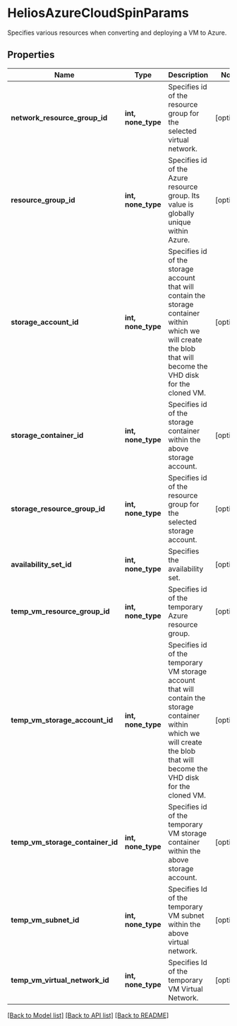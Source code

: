 # HeliosAzureCloudSpinParams

Specifies various resources when converting and deploying a VM to Azure.

## Properties
Name | Type | Description | Notes
------------ | ------------- | ------------- | -------------
**network_resource_group_id** | **int, none_type** | Specifies id of the resource group for the selected virtual network. | [optional] 
**resource_group_id** | **int, none_type** | Specifies id of the Azure resource group. Its value is globally unique within Azure. | [optional] 
**storage_account_id** | **int, none_type** | Specifies id of the storage account that will contain the storage container within which we will create the blob that will become the VHD disk for the cloned VM. | [optional] 
**storage_container_id** | **int, none_type** | Specifies id of the storage container within the above storage account. | [optional] 
**storage_resource_group_id** | **int, none_type** | Specifies id of the resource group for the selected storage account. | [optional] 
**availability_set_id** | **int, none_type** | Specifies the availability set. | [optional] 
**temp_vm_resource_group_id** | **int, none_type** | Specifies id of the temporary Azure resource group. | [optional] 
**temp_vm_storage_account_id** | **int, none_type** | Specifies id of the temporary VM storage account that will contain the storage container within which we will create the blob that will become the VHD disk for the cloned VM. | [optional] 
**temp_vm_storage_container_id** | **int, none_type** | Specifies id of the temporary VM storage container within the above storage account. | [optional] 
**temp_vm_subnet_id** | **int, none_type** | Specifies Id of the temporary VM subnet within the above virtual network. | [optional] 
**temp_vm_virtual_network_id** | **int, none_type** | Specifies Id of the temporary VM Virtual Network. | [optional] 

[[Back to Model list]](../README.md#documentation-for-models) [[Back to API list]](../README.md#documentation-for-api-endpoints) [[Back to README]](../README.md)


